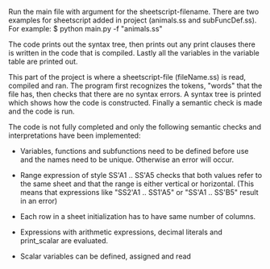 Run the main file with argument for the sheetscript-filename. There are two examples for sheetscript added in project (animals.ss and subFuncDef.ss).
For example:
$ python main.py -f "animals.ss"

The code prints out the syntax tree, then prints out any print clauses there is written in the code that is compiled. Lastly all the variables in the variable table are printed out.

This part of the project is where a sheetscript-file (fileName.ss) is read, compiled and ran. The program first recognizes the tokens, "words" that the file has, then checks that there are no syntax errors. A syntax tree is printed which shows how the code is constructed. Finally a semantic check is made and the code is run.

The code is not fully completed and only the following semantic checks and interpretations have been implemented:

- Variables, functions and subfunctions need to be defined before use and the names need to be unique. Otherwise an error will occur.

- Range expression of style SS'A1 .. SS'A5 checks that both values refer to the same sheet and that the range is either vertical or horizontal. (This means that expressions like "SS2'A1 .. SS1'A5" or "SS'A1 .. SS'B5" result in an error)

- Each row in a sheet initialization has to have same number of columns.

- Expressions with arithmetic expressions, decimal literals and print_scalar are evaluated.

- Scalar variables can be defined, assigned and read

